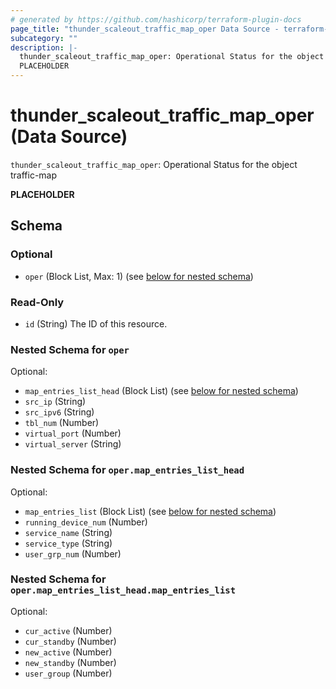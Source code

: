 ```yaml
---
# generated by https://github.com/hashicorp/terraform-plugin-docs
page_title: "thunder_scaleout_traffic_map_oper Data Source - terraform-provider-thunder"
subcategory: ""
description: |-
  thunder_scaleout_traffic_map_oper: Operational Status for the object traffic-map
  PLACEHOLDER
---
```


# thunder_scaleout_traffic_map_oper (Data Source)

`thunder_scaleout_traffic_map_oper`: Operational Status for the object traffic-map

__PLACEHOLDER__



<!-- schema generated by tfplugindocs -->
## Schema

### Optional

- `oper` (Block List, Max: 1) (see [below for nested schema](#nestedblock--oper))

### Read-Only

- `id` (String) The ID of this resource.

<a id="nestedblock--oper"></a>
### Nested Schema for `oper`

Optional:

- `map_entries_list_head` (Block List) (see [below for nested schema](#nestedblock--oper--map_entries_list_head))
- `src_ip` (String)
- `src_ipv6` (String)
- `tbl_num` (Number)
- `virtual_port` (Number)
- `virtual_server` (String)

<a id="nestedblock--oper--map_entries_list_head"></a>
### Nested Schema for `oper.map_entries_list_head`

Optional:

- `map_entries_list` (Block List) (see [below for nested schema](#nestedblock--oper--map_entries_list_head--map_entries_list))
- `running_device_num` (Number)
- `service_name` (String)
- `service_type` (String)
- `user_grp_num` (Number)

<a id="nestedblock--oper--map_entries_list_head--map_entries_list"></a>
### Nested Schema for `oper.map_entries_list_head.map_entries_list`

Optional:

- `cur_active` (Number)
- `cur_standby` (Number)
- `new_active` (Number)
- `new_standby` (Number)
- `user_group` (Number)


